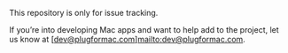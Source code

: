 This repository is only for issue tracking.

If you’re into developing Mac apps and want to help add to the project, let us know at [dev@plugformac.com]<mailto:dev@plugformac.com>.
